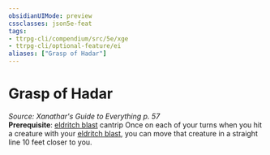 ```yaml
---
obsidianUIMode: preview
cssclasses: json5e-feat
tags:
- ttrpg-cli/compendium/src/5e/xge
- ttrpg-cli/optional-feature/ei
aliases: ["Grasp of Hadar"]
---
```

# Grasp of Hadar
*Source: Xanathar's Guide to Everything p. 57*  
**Prerequisite**: [eldritch blast](3-Mechanics/CLI/spells/eldritch-blast.md) cantrip
Once on each of your turns when you hit a creature with your [eldritch blast](3-Mechanics/CLI/spells/eldritch-blast.md), you can move that creature in a straight line 10 feet closer to you.